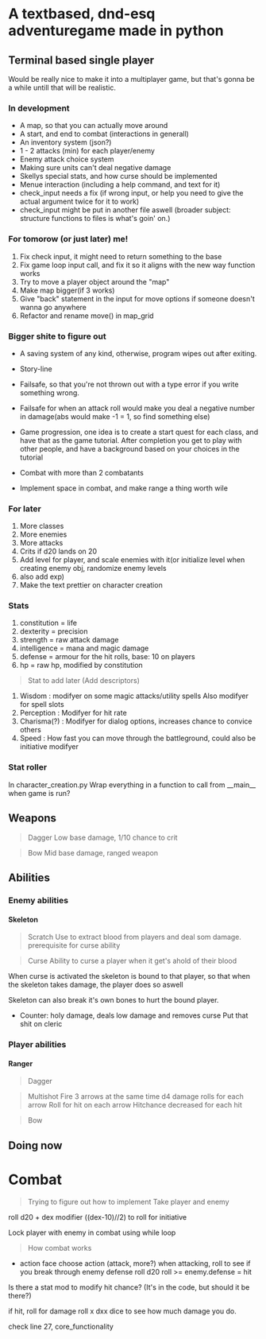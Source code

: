 # A textbased, dnd-esq adventuregame made in python

## Terminal based single player
Would be really nice to make it into a multiplayer game, but that's gonna be a while untill that will be realistic.

### In development

- A map, so that you can actually move around
- A start, and end to combat (interactions in generall)
- An inventory system (json?)
- 1 - 2 attacks (min) for each player/enemy
- Enemy attack choice system
- Making sure units can't deal negative damage
- Skellys special stats, and how curse should be implemented
- Menue interaction (including a help command, and text for it)
- check_input needs a fix (if wrong input, or help you need to give the actual argument twice for it to work)
- check_input might be put in another file aswell (broader subject: structure functions to files is what's goin' on.)

### For tomorow (or just later) me!

1. Fix check input, it might need to return something to the base 
2. Fix game loop input call, and fix it so it aligns with the new way function works
3. Try to move a player object around the "map"
4. Make map bigger(if 3 works)
5. Give "back" statement in the input for move options if someone doesn't wanna go anywhere
6. Refactor and rename move() in map_grid

### Bigger shite to figure out

- A saving system of any kind, otherwise, program wipes out after exiting.
- Story-line

- Failsafe, so that you're not thrown out with a type error if you write something wrong.
- Failsafe for when an attack roll would make you deal a negative number in damage(abs would make -1 = 1, so find something else)
- Game progression, one idea is to create a start quest for each class, and have that as the game tutorial. After completion you get to play with other people, and have a background based on your choices in the tutorial
- Combat with more than 2 combatants
- Implement space in combat, and make range a thing worth wile

### For later

1. More classes
2. More enemies
3. More attacks
4. Crits if d20 lands on 20
5. Add level for player, and scale enemies with it(or initialize level when creating enemy obj, randomize enemy levels
6. also add exp)
7. Make the text prettier on character creation

### Stats 

1. constitution = life
2. dexterity = precision
3. strength = raw attack damage
4. intelligence = mana and magic damage
5. defense = armour for the hit rolls, base: 10 on players
6. hp = raw hp, modified by constitution
>Stat to add later (Add descriptors)
1. Wisdom : modifyer on some magic attacks/utility spells
    Also modifyer for spell slots
2. Perception : Modifyer for hit rate
3. Charisma(?) : Modifyer for dialog options, increases chance to convice others
4. Speed : How fast you can move through the battleground, could also be initiative modifyer 

### Stat roller

In character_creation.py
Wrap everything in a function to call from \_\_main__ when game is run?

## Weapons

>Dagger
Low base damage, 1/10 chance to crit

>Bow
Mid base damage, ranged weapon

## Abilities

### Enemy abilities

#### Skeleton
>Scratch
Use to extract blood from players and deal som damage.
prerequisite for curse ability

>Curse
Ability to curse a player when it get's ahold of their blood

When curse is activated the skeleton is bound to that player, so that when the skeleton takes damage, the player does so aswell

Skeleton can also break it's own bones to hurt the bound player.


- Counter: holy damage, deals low damage and removes curse
Put that shit on cleric

### Player abilities

#### Ranger
>Dagger

>Multishot
Fire 3 arrows at the same time
d4 damage rolls for each arrow
Roll for hit on each arrow
Hitchance decreased for each hit

>Bow

## Doing now

# Combat

>Trying to figure out how to implement
Take player and enemy

roll d20 + dex modifier ((dex-10)//2)
to roll for initiative

Lock player with enemy in combat using while loop

>How combat works

- action face
choose action (attack, more?)
when attacking, roll to see if you break through enemy defense
roll d20
roll >= enemy.defense = hit

Is there a stat mod to modify hit chance?
(It's in the code, but should it be there?)

if hit, roll for damage
roll x dxx dice to see how much damage you do.

check line 27, core_functionality

